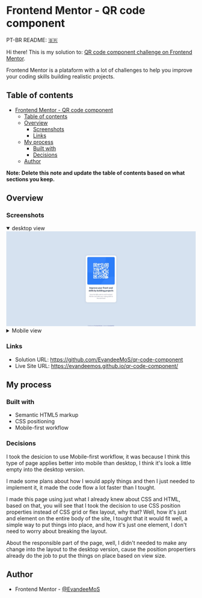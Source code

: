 # Frontend Mentor - QR code component

PT-BR README: [:brazil:](README-pt-br.md)

Hi there! This is my solution to: [QR code component challenge on Frontend Mentor](https://www.frontendmentor.io/challenges/qr-code-component-iux_sIO_H). 

Frontend Mentor is a plataform with a lot of challenges to help you improve your coding skills building realistic projects. 

## Table of contents

- [Frontend Mentor - QR code component](#frontend-mentor---qr-code-component)
  - [Table of contents](#table-of-contents)
  - [Overview](#overview)
    - [Screenshots](#screenshots)
    - [Links](#links)
  - [My process](#my-process)
    - [Built with](#built-with)
    - [Decisions](#decisions)
  - [Author](#author)

**Note: Delete this note and update the table of contents based on what sections you keep.**

## Overview

### Screenshots

<details open>
  <summary>desktop view</summary>
  <img src="./solution-screenshot.jpeg">
</details>

<details>
  <summary>Mobile view</summary>
  <img src="./solution-mobile-view-screenshot.jpeg">
</details>

### Links

- Solution URL: https://github.com/EvandeeMoS/qr-code-component
- Live Site URL: https://evandeemos.github.io/qr-code-component/

## My process

### Built with

- Semantic HTML5 markup
- CSS positioning
- Mobile-first workflow

### Decisions


I took the desicion to use Mobile-first workflow, it was because I think this type of page applies better into mobile than desktop, I think it's look a little empty into the desktop version.

I made some plans about how I would apply things and then I just needed to implement it, it made the code flow a lot faster than I tought.

I made this page using just what I already knew about CSS and HTML, based on that, you will see that I took the decision to use CSS position properties instead of CSS grid or flex layout, why that? Well, how it's just and element on the entire body of the site, I tought that it would fit well, a simple way to put things into place, and how it's just one element, I don't need to worry about breaking the layout.

About the responsible part of the page, well, I didn't needed to make any change into the layout to the desktop version, cause the position propertiers already do the job to put the things on place based on view size.

## Author

- Frontend Mentor - [@EvandeeMoS](https://www.frontendmentor.io/profile/EvandeeMoS)

